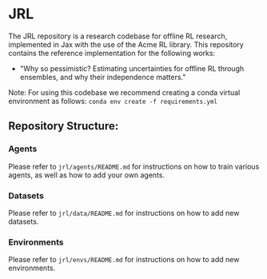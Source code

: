 # JRL

The JRL repository is a research codebase for offline RL research, implemented
in Jax with the use of the Acme RL library. This repository contains the
reference implementation for the following works:

* "Why so pessimistic? Estimating uncertainties for offline RL through ensembles, and why their independence matters."

Note: For using this codebase we recommend creating a conda virtual environment
as follows: `conda env create -f requirements.yml`

## Repository Structure:

### Agents
Please refer to `jrl/agents/README.md` for instructions on how to train various
agents, as well as how to add your own agents.

### Datasets
Please refer to `jrl/data/README.md` for instructions on how to add new datasets.

### Environments
Please refer to `jrl/envs/README.md` for instructions on how to add new
environments.

